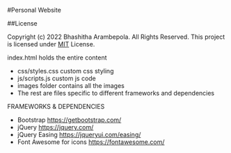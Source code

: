 #Personal Website

##License

Copyright (c) 2022 Bhashitha Arambepola. All Rights Reserved.
This project is licensed under [MIT](LICENSE.txt) License.

index.html holds the entire content
- css/styles.css custom css styling
- js/scripts.js custom js code
- images folder contains all the images
- The rest are files specific to different frameworks and dependencies


FRAMEWORKS & DEPENDENCIES
- Bootstrap https://getbootstrap.com/
- jQuery https://jquery.com/
- jQuery Easing https://jqueryui.com/easing/
- Font Awesome for icons https://fontawesome.com/
